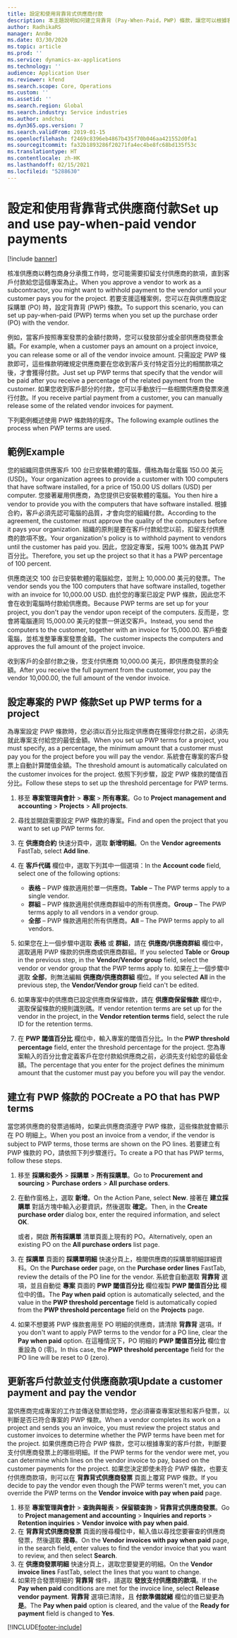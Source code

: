 ```yaml
---
title: 設定和使用背靠背式供應商付款
description: 本主題說明如何建立背靠背 (Pay-When-Paid，PWP) 條款，讓您可以根據客戶付款，發放部分支付供應商的款項。
author: RadhikaRS
manager: AnnBe
ms.date: 03/30/2020
ms.topic: article
ms.prod: ''
ms.service: dynamics-ax-applications
ms.technology: ''
audience: Application User
ms.reviewer: kfend
ms.search.scope: Core, Operations
ms.custom: ''
ms.assetid: ''
ms.search.region: Global
ms.search.industry: Service industries
ms.author: andchoi
ms.dyn365.ops.version: 7
ms.search.validFrom: 2019-01-15
ms.openlocfilehash: f2469c8396eb4867b435f70b046aa421552d0fa1
ms.sourcegitcommit: fa32b1893286f20271fa4ec4be8fc68bd135f53c
ms.translationtype: HT
ms.contentlocale: zh-HK
ms.lasthandoff: 02/15/2021
ms.locfileid: "5288630"
---
```

# <a name="set-up-and-use-pay-when-paid-vendor-payments"></a><span data-ttu-id="fe050-103">設定和使用背靠背式供應商付款</span><span class="sxs-lookup"><span data-stu-id="fe050-103">Set up and use pay-when-paid vendor payments</span></span>

[!include [banner](../includes/banner.md)]

<span data-ttu-id="fe050-104">核准供應商以轉包商身分承攬工作時，您可能需要扣留支付供應商的款項，直到客戶付款給您這個專案為止。</span><span class="sxs-lookup"><span data-stu-id="fe050-104">When you approve a vendor to work as a subcontractor, you might want to withhold payment to the vendor until your customer pays you for the project.</span></span> <span data-ttu-id="fe050-105">若要支援這種案例，您可以在與供應商設定採購單 (PO) 時，設定背靠背 (PWP) 條款。</span><span class="sxs-lookup"><span data-stu-id="fe050-105">To support this scenario, you can set up pay-when-paid (PWP) terms when you set up the purchase order (PO) with the vendor.</span></span>

<span data-ttu-id="fe050-106">例如，當客戶按照專案發票的金額付款時，您可以發放部分或全部供應商發票金額。</span><span class="sxs-lookup"><span data-stu-id="fe050-106">For example, when a customer pays an amount on a project invoice, you can release some or all of the vendor invoice amount.</span></span> <span data-ttu-id="fe050-107">只需設定 PWP 條款即可，這些條款明確規定供應商要在您收到客戶支付特定百分比的相關款項之後，才會獲得付款。</span><span class="sxs-lookup"><span data-stu-id="fe050-107">Just set up PWP terms that specify that the vendor will be paid after you receive a percentage of the related payment from the customer.</span></span> <span data-ttu-id="fe050-108">如果您收到客戶部分的付款，您可以手動放行一些相關供應商發票來進行付款。</span><span class="sxs-lookup"><span data-stu-id="fe050-108">If you receive partial payment from a customer, you can manually release some of the related vendor invoices for payment.</span></span>

<span data-ttu-id="fe050-109">下列範例概述使用 PWP 條款時的程序。</span><span class="sxs-lookup"><span data-stu-id="fe050-109">The following example outlines the process when PWP terms are used.</span></span>

## <a name="example"></a><span data-ttu-id="fe050-110">範例</span><span class="sxs-lookup"><span data-stu-id="fe050-110">Example</span></span>

<span data-ttu-id="fe050-111">您的組織同意供應客戶 100 台已安裝軟體的電腦，價格為每台電腦 150.00 美元 (USD)。</span><span class="sxs-lookup"><span data-stu-id="fe050-111">Your organization agrees to provide a customer with 100 computers that have software installed, for a price of 150.00 US dollars (USD) per computer.</span></span> <span data-ttu-id="fe050-112">您接著雇用供應商，為您提供已安裝軟體的電腦。</span><span class="sxs-lookup"><span data-stu-id="fe050-112">You then hire a vendor to provide you with the computers that have software installed.</span></span> <span data-ttu-id="fe050-113">根據合約，客戶必須先認可電腦的品質，才會向您的組織付款。</span><span class="sxs-lookup"><span data-stu-id="fe050-113">According to the agreement, the customer must approve the quality of the computers before it pays your organization.</span></span> <span data-ttu-id="fe050-114">組織的原則是要在客戶付款給您以前，扣留支付供應商的款項不放。</span><span class="sxs-lookup"><span data-stu-id="fe050-114">Your organization's policy is to withhold payment to vendors until the customer has paid you.</span></span> <span data-ttu-id="fe050-115">因此，您設定專案，採用 100% 做為其 PWP 百分比。</span><span class="sxs-lookup"><span data-stu-id="fe050-115">Therefore, you set up the project so that it has a PWP percentage of 100 percent.</span></span>

<span data-ttu-id="fe050-116">供應商送交 100 台已安裝軟體的電腦給您，並附上 10,000.00 美元的發票。</span><span class="sxs-lookup"><span data-stu-id="fe050-116">The vendor sends you the 100 computers that have software installed, together with an invoice for 10,000.00 USD.</span></span> <span data-ttu-id="fe050-117">由於您的專案已設定 PWP 條款，因此您不會在收到電腦時付款給供應商。</span><span class="sxs-lookup"><span data-stu-id="fe050-117">Because PWP terms are set up for your project, you don't pay the vendor upon receipt of the computers.</span></span> <span data-ttu-id="fe050-118">反而是，您會將電腦連同 15,000.00 美元的發票一併送交客戶。</span><span class="sxs-lookup"><span data-stu-id="fe050-118">Instead, you send the computers to the customer, together with an invoice for 15,000.00.</span></span> <span data-ttu-id="fe050-119">客戶檢查電腦，並核准整筆專案發票金額。</span><span class="sxs-lookup"><span data-stu-id="fe050-119">The customer inspects the computers and approves the full amount of the project invoice.</span></span>

<span data-ttu-id="fe050-120">收到客戶的全部付款之後，您支付供應商 10,000.00 美元，即供應商發票的全額。</span><span class="sxs-lookup"><span data-stu-id="fe050-120">After you receive the full payment from the customer, you pay the vendor 10,000.00, the full amount of the vendor invoice.</span></span>

## <a name="set-up-pwp-terms-for-a-project"></a><span data-ttu-id="fe050-121">設定專案的 PWP 條款</span><span class="sxs-lookup"><span data-stu-id="fe050-121">Set up PWP terms for a project</span></span>

<span data-ttu-id="fe050-122">為專案設定 PWP 條款時，您必須以百分比指定供應商在獲得您付款之前，必須先就此專案支付給您的最低金額。</span><span class="sxs-lookup"><span data-stu-id="fe050-122">When you set up PWP terms for a project, you must specify, as a percentage, the minimum amount that a customer must pay you for the project before you will pay the vendor.</span></span> <span data-ttu-id="fe050-123">系統會在專案的客戶發票上自動計算閾值金額。</span><span class="sxs-lookup"><span data-stu-id="fe050-123">The threshold amount is automatically calculated on the customer invoices for the project.</span></span> <span data-ttu-id="fe050-124">依照下列步驟，設定 PWP 條款的閾值百分比。</span><span class="sxs-lookup"><span data-stu-id="fe050-124">Follow these steps to set up the threshold percentage for PWP terms.</span></span>

1. <span data-ttu-id="fe050-125">移至 **專案管理與會計** \> **專案** \> **所有專案**。</span><span class="sxs-lookup"><span data-stu-id="fe050-125">Go to **Project management and accounting** \> **Projects** \> **All projects**.</span></span>
2. <span data-ttu-id="fe050-126">尋找並開啟需要設定 PWP 條款的專案。</span><span class="sxs-lookup"><span data-stu-id="fe050-126">Find and open the project that you want to set up PWP terms for.</span></span>
3. <span data-ttu-id="fe050-127">在 **供應商合約** 快速分頁中，選取 **新增明細**。</span><span class="sxs-lookup"><span data-stu-id="fe050-127">On the **Vendor agreements** FastTab, select **Add line**.</span></span>
3. <span data-ttu-id="fe050-128">在 **客戶代碼** 欄位中，選取下列其中一個選項：</span><span class="sxs-lookup"><span data-stu-id="fe050-128">In the **Account code** field, select one of the following options:</span></span>

    - <span data-ttu-id="fe050-129">**表格** – PWP 條款適用於單一供應商。</span><span class="sxs-lookup"><span data-stu-id="fe050-129">**Table** – The PWP terms apply to a single vendor.</span></span>
    - <span data-ttu-id="fe050-130">**群組** – PWP 條款適用於供應商群組中的所有供應商。</span><span class="sxs-lookup"><span data-stu-id="fe050-130">**Group** – The PWP terms apply to all vendors in a vendor group.</span></span>
    - <span data-ttu-id="fe050-131">**全部** – PWP 條款適用於所有供應商。</span><span class="sxs-lookup"><span data-stu-id="fe050-131">**All** – The PWP terms apply to all vendors.</span></span>

4. <span data-ttu-id="fe050-132">如果您在上一個步驟中選取 **表格** 或 **群組**，請在 **供應商/供應商群組** 欄位中，選取適用 PWP 條款的供應商或供應商群組。</span><span class="sxs-lookup"><span data-stu-id="fe050-132">If you selected **Table** or **Group** in the previous step, in the **Vendor/Vendor group** field, select the vendor or vendor group that the PWP terms apply to.</span></span> <span data-ttu-id="fe050-133">如果在上一個步驟中選取 **全部**，則無法編輯 **供應商/供應商群組** 欄位。</span><span class="sxs-lookup"><span data-stu-id="fe050-133">If you selected **All** in the previous step, the **Vendor/Vendor group** field can't be edited.</span></span>
5. <span data-ttu-id="fe050-134">如果專案中的供應商已設定供應商保留條款，請在 **供應商保留條款** 欄位中，選取保留條款的規則識別碼。</span><span class="sxs-lookup"><span data-stu-id="fe050-134">If vendor retention terms are set up for the vendor in the project, in the **Vendor retention terms** field, select the rule ID for the retention terms.</span></span>
6. <span data-ttu-id="fe050-135">在 **PWP 閾值百分比** 欄位中，輸入專案的閾值百分比。</span><span class="sxs-lookup"><span data-stu-id="fe050-135">In the **PWP threshold percentage** field, enter the threshold percentage for the project.</span></span> <span data-ttu-id="fe050-136">您為專案輸入的百分比會定義客戶在您付款給供應商之前，必須先支付給您的最低金額。</span><span class="sxs-lookup"><span data-stu-id="fe050-136">The percentage that you enter for the project defines the minimum amount that the customer must pay you before you will pay the vendor.</span></span>

## <a name="create-a-po-that-has-pwp-terms"></a><span data-ttu-id="fe050-137">建立有 PWP 條款的 PO</span><span class="sxs-lookup"><span data-stu-id="fe050-137">Create a PO that has PWP terms</span></span>

<span data-ttu-id="fe050-138">當您將供應商的發票過帳時，如果此供應商須遵守 PWP 條款，這些條款就會顯示在 PO 明細上。</span><span class="sxs-lookup"><span data-stu-id="fe050-138">When you post an invoice from a vendor, if the vendor is subject to PWP terms, those terms are shown on the PO lines.</span></span> <span data-ttu-id="fe050-139">若要建立有 PWP 條款的 PO，請依照下列步驟進行。</span><span class="sxs-lookup"><span data-stu-id="fe050-139">To create a PO that has PWP terms, follow these steps.</span></span>

1. <span data-ttu-id="fe050-140">移至 **採購和委外** \> **採購單** \> **所有採購單**。</span><span class="sxs-lookup"><span data-stu-id="fe050-140">Go to **Procurement and sourcing** \> **Purchase orders** \> **All purchase orders**.</span></span>
2. <span data-ttu-id="fe050-141">在動作窗格上，選取 **新增**。</span><span class="sxs-lookup"><span data-stu-id="fe050-141">On the Action Pane, select **New**.</span></span> <span data-ttu-id="fe050-142">接著在 **建立採購單** 對話方塊中輸入必要資訊，然後選取 **確定**。</span><span class="sxs-lookup"><span data-stu-id="fe050-142">Then, in the **Create purchase order** dialog box, enter the required information, and select **OK**.</span></span>

    <span data-ttu-id="fe050-143">或者，開啟 **所有採購單** 清單頁面上現有的 PO。</span><span class="sxs-lookup"><span data-stu-id="fe050-143">Alternatively, open an existing PO on the **All purchase orders** list page.</span></span>

4. <span data-ttu-id="fe050-144">在 **採購單** 頁面的 **採購單明細** 快速分頁上，檢閱供應商的採購單明細詳細資料。</span><span class="sxs-lookup"><span data-stu-id="fe050-144">On the **Purchase order** page, on the **Purchase order lines** FastTab, review the details of the PO line for the vendor.</span></span> <span data-ttu-id="fe050-145">系統會自動選取 **背靠背** 選項，並且自動從 **專案** 頁面的 **PWP 閾值百分比** 欄位複製 **PWP 閾值百分比** 欄位中的值。</span><span class="sxs-lookup"><span data-stu-id="fe050-145">The **Pay when paid** option is automatically selected, and the value in the **PWP threshold percentage** field is automatically copied from the **PWP threshold percentage** field on the **Projects** page.</span></span>
6. <span data-ttu-id="fe050-146">如果不想要將 PWP 條款套用至 PO 明細的供應商，請清除 **背靠背** 選項。</span><span class="sxs-lookup"><span data-stu-id="fe050-146">If you don't want to apply PWP terms to the vendor for a PO line, clear the **Pay when paid** option.</span></span> <span data-ttu-id="fe050-147">在這種情況下，PO 明細的 **PWP 閾值百分比** 欄位會重設為 0 (零)。</span><span class="sxs-lookup"><span data-stu-id="fe050-147">In this case, the **PWP threshold percentage** field for the PO line will be reset to 0 (zero).</span></span>

## <a name="update-a-customer-payment-and-pay-the-vendor"></a><span data-ttu-id="fe050-148">更新客戶付款並支付供應商款項</span><span class="sxs-lookup"><span data-stu-id="fe050-148">Update a customer payment and pay the vendor</span></span>

<span data-ttu-id="fe050-149">當供應商完成專案的工作並傳送發票給您時，您必須審查專案狀態和客戶發票，以判斷是否已符合專案的 PWP 條款。</span><span class="sxs-lookup"><span data-stu-id="fe050-149">When a vendor completes its work on a project and sends you an invoice, you must review the project status and customer invoices to determine whether the PWP terms have been met for the project.</span></span> <span data-ttu-id="fe050-150">如果供應商已符合 PWP 條款，您可以根據專案的客戶付款，判斷要支付供應商發票上的哪些明細。</span><span class="sxs-lookup"><span data-stu-id="fe050-150">If the PWP terms for the vendor were met, you can determine which lines on the vendor invoice to pay, based on the customer payments for the project.</span></span> <span data-ttu-id="fe050-151">如果您決定即使未符合 PWP 條款，也要支付供應商款項，則可以在 **背靠背式供應商發票** 頁面上覆寫 PWP 條款。</span><span class="sxs-lookup"><span data-stu-id="fe050-151">If you decide to pay the vendor even though the PWP terms weren't met, you can override the PWP terms on the **Vendor invoice with pay when paid** page.</span></span>

1. <span data-ttu-id="fe050-152">移至 **專案管理與會計** \> **查詢與報表** \> **保留額查詢** \> **背靠背式供應商發票**。</span><span class="sxs-lookup"><span data-stu-id="fe050-152">Go to **Project management and accounting** \> **Inquiries and reports** \> **Retention inquiries** \> **Vendor invoice with pay when paid**.</span></span>
2. <span data-ttu-id="fe050-153">在 **背靠背式供應商發票** 頁面的搜尋欄位中，輸入值以尋找您要審查的供應商發票，然後選取 **搜尋**。</span><span class="sxs-lookup"><span data-stu-id="fe050-153">On the **Vendor invoices with pay when paid** page, in the search field, enter values to find the vendor invoice that you want to review, and then select **Search**.</span></span>
3. <span data-ttu-id="fe050-154">在 **供應商發票明細** 快速分頁上，選取您要變更的明細。</span><span class="sxs-lookup"><span data-stu-id="fe050-154">On the **Vendor invoice lines** FastTab, select the lines that you want to change.</span></span>
4. <span data-ttu-id="fe050-155">如果符合發票明細的 **背靠背** 條件，請選取 **發放支付供應商的款項**。</span><span class="sxs-lookup"><span data-stu-id="fe050-155">If the **Pay when paid** conditions are met for the invoice line, select **Release vendor payment**.</span></span> <span data-ttu-id="fe050-156">**背靠背** 選項已清除，且 **付款準備就緒** 欄位的值已變更為 **是**。</span><span class="sxs-lookup"><span data-stu-id="fe050-156">The **Pay when paid** option is cleared, and the value of the **Ready for payment** field is changed to **Yes**.</span></span>


[!INCLUDE[footer-include](../includes/footer-banner.md)]